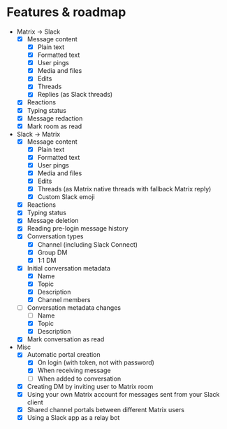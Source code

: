 # Features & roadmap

* Matrix → Slack
    * [x] Message content
        * [x] Plain text
        * [x] Formatted text
        * [x] User pings
        * [x] Media and files
        * [x] Edits
        * [x] Threads
        * [x] Replies (as Slack threads)
    * [x] Reactions
    * [x] Typing status
    * [x] Message redaction
    * [x] Mark room as read
* Slack → Matrix
    * [x] Message content
        * [x] Plain text
        * [x] Formatted text
        * [x] User pings
        * [x] Media and files
        * [x] Edits
        * [x] Threads (as Matrix native threads with fallback Matrix reply)
        * [x] Custom Slack emoji
    * [x] Reactions
    * [x] Typing status
    * [x] Message deletion
    * [x] Reading pre-login message history
    * [x] Conversation types
        * [x] Channel (including Slack Connect)
        * [x] Group DM
        * [x] 1:1 DM
    * [x] Initial conversation metadata
        * [x] Name
        * [x] Topic
        * [x] Description
        * [x] Channel members
    * [ ] Conversation metadata changes
        * [ ] Name
        * [x] Topic
        * [x] Description
    * [x] Mark conversation as read
* Misc
    * [x] Automatic portal creation
        * [x] On login (with token, not with password)
        * [x] When receiving message
        * [ ] When added to conversation
    * [x] Creating DM by inviting user to Matrix room
    * [x] Using your own Matrix account for messages sent from your Slack client
    * [x] Shared channel portals between different Matrix users
    * [x] Using a Slack app as a relay bot
